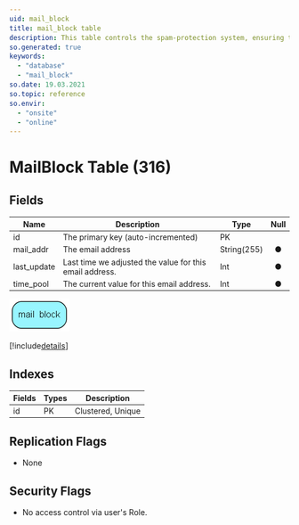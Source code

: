 ```yaml
---
uid: mail_block
title: mail_block table
description: This table controls the spam-protection system, ensuring that a single email recipient does not recieve too many emails during a certain period of time.
so.generated: true
keywords:
  - "database"
  - "mail_block"
so.date: 19.03.2021
so.topic: reference
so.envir:
  - "onsite"
  - "online"
---
```


# MailBlock Table (316)

## Fields

| Name | Description | Type | Null |
|------|-------------|------|:----:|
|id|The primary key (auto-incremented)|PK| |
|mail\_addr|The email address|String(255)|&#x25CF;|
|last\_update|Last time we adjusted the value for this email address.|Int|&#x25CF;|
|time\_pool|The current value for this email address.|Int|&#x25CF;|


![mail_block table relationship diagram](media\mail_block.png)

[!include[details](./includes/mail-block.md)]

## Indexes

| Fields | Types | Description |
|--------|-------|-------------|
|id |PK |Clustered, Unique |

## Replication Flags

* None

## Security Flags

* No access control via user's Role.

